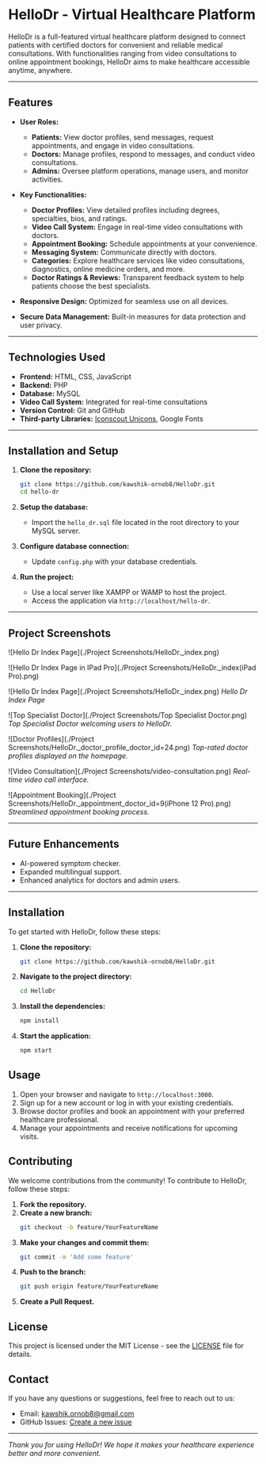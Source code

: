 
# HelloDr - Virtual Healthcare Platform

HelloDr is a full-featured virtual healthcare platform designed to connect patients with certified doctors for convenient and reliable medical consultations. With functionalities ranging from video consultations to online appointment bookings, HelloDr aims to make healthcare accessible anytime, anywhere.

---

## Features

- **User Roles:**
  - **Patients:** View doctor profiles, send messages, request appointments, and engage in video consultations.
  - **Doctors:** Manage profiles, respond to messages, and conduct video consultations.
  - **Admins:** Oversee platform operations, manage users, and monitor activities.

- **Key Functionalities:**
  - **Doctor Profiles:** View detailed profiles including degrees, specialties, bios, and ratings.
  - **Video Call System:** Engage in real-time video consultations with doctors.
  - **Appointment Booking:** Schedule appointments at your convenience.
  - **Messaging System:** Communicate directly with doctors.
  - **Categories:** Explore healthcare services like video consultations, diagnostics, online medicine orders, and more.
  - **Doctor Ratings & Reviews:** Transparent feedback system to help patients choose the best specialists.

- **Responsive Design:** Optimized for seamless use on all devices.
- **Secure Data Management:** Built-in measures for data protection and user privacy.

---

## Technologies Used

- **Frontend:** HTML, CSS, JavaScript
- **Backend:** PHP
- **Database:** MySQL
- **Video Call System:** Integrated for real-time consultations
- **Version Control:** Git and GitHub
- **Third-party Libraries:** [Iconscout Unicons](https://iconscout.com), Google Fonts

---

## Installation and Setup

1. **Clone the repository:**
   ```bash
   git clone https://github.com/kawshik-ornob8/HelloDr.git
   cd hello-dr
   ```

2. **Setup the database:**
   - Import the `hello_dr.sql` file located in the root directory to your MySQL server.

3. **Configure database connection:**
   - Update `config.php` with your database credentials.

4. **Run the project:**
   - Use a local server like XAMPP or WAMP to host the project.
   - Access the application via `http://localhost/hello-dr`.

---

## Project Screenshots

![Hello Dr Index Page](./Project Screenshots/HelloDr._index.png)

![Hello Dr Index Page in IPad Pro](./Project Screenshots/HelloDr._index(iPad Pro).png)

![Hello Dr Index Page](./Project Screenshots/HelloDr._index.png)
*Hello Dr Index Page*

![Top Specialist Doctor](./Project Screenshots/Top Specialist Doctor.png)
*Top Specialist Doctor welcoming users to HelloDr.*

![Doctor Profiles](./Project Screenshots/HelloDr._doctor_profile_doctor_id=24.png)
*Top-rated doctor profiles displayed on the homepage.*

![Video Consultation](./Project Screenshots/video-consultation.png)
*Real-time video call interface.*

![Appointment Booking](./Project Screenshots/HelloDr._appointment_doctor_id=9(iPhone 12 Pro).png)
*Streamlined appointment booking process.*


---

## Future Enhancements

- AI-powered symptom checker.
- Expanded multilingual support.
- Enhanced analytics for doctors and admin users.

---

## Installation

To get started with HelloDr, follow these steps:

1. **Clone the repository:**
    ```bash
    git clone https://github.com/kawshik-ornob8/HelloDr.git
    ```
2. **Navigate to the project directory:**
    ```bash
    cd HelloDr
    ```
3. **Install the dependencies:**
    ```bash
    npm install
    ```
4. **Start the application:**
    ```bash
    npm start
    ```

## Usage

1. Open your browser and navigate to `http://localhost:3000`.
2. Sign up for a new account or log in with your existing credentials.
3. Browse doctor profiles and book an appointment with your preferred healthcare professional.
4. Manage your appointments and receive notifications for upcoming visits.

## Contributing

We welcome contributions from the community! To contribute to HelloDr, follow these steps:

1. **Fork the repository.**
2. **Create a new branch:**
    ```bash
    git checkout -b feature/YourFeatureName
    ```
3. **Make your changes and commit them:**
    ```bash
    git commit -m 'Add some feature'
    ```
4. **Push to the branch:**
    ```bash
    git push origin feature/YourFeatureName
    ```
5. **Create a Pull Request.**

## License

This project is licensed under the MIT License - see the [LICENSE](LICENSE) file for details.

## Contact

If you have any questions or suggestions, feel free to reach out to us:

- Email: [kawshik.ornob8@gmail.com](mailto:kawshik.ornob8@gmail.com)
- GitHub Issues: [Create a new issue](https://github.com/kawshik-ornob8/HelloDr/issues)

---

*Thank you for using HelloDr! We hope it makes your healthcare experience better and more convenient.*

